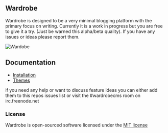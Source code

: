## Wardrobe

Wardrobe is designed to be a very minimal blogging platform with the primary focus on writing. Currently it is a work in progress but you are free to give it a try. (Just be warned this alpha/beta quality). If you have any issues or ideas please report them.

![Wardobe](http://ericlbarnes.com/media/wardrobe-air.png)

## Documentation

* [Installation](https://github.com/ericbarnes/wardrobe/wiki/Installation)
* [Themes](https://github.com/ericbarnes/wardrobe/wiki/Themes)

if you need any help or want to discuss feature ideas you can either add them to this repos issues list or visit the #wardrobecms room on irc.freenode.net


### License

Wardrobe is open-sourced software licensed under the [MIT license](http://opensource.org/licenses/MIT)
